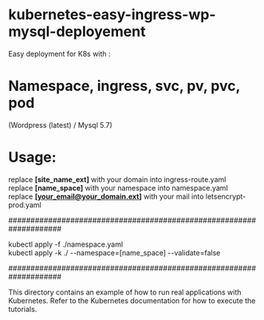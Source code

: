 # kubernetes-easy-ingress-wp-mysql-deployement
Easy deployment for K8s with :
# Namespace, ingress, svc, pv, pvc, pod  
(Wordpress (latest) / Mysql 5.7)<br />

# Usage:<br />
replace <b>[site_name_ext]</b> with your domain into ingress-route.yaml<br />
replace <b>[name_space]</b> with your namespace into namespace.yaml<br />
replace <b>[your_email@your_domain.ext]</b> with your mail into letsencrypt-prod.yaml<br />

####################################################################<br />

kubectl apply -f ./namespace.yaml<br />
kubectl apply -k ./ --namespace=[name_space] --validate=false

####################################################################<br />

This directory contains an example of how to run real applications with Kubernetes.
Refer to the Kubernetes documentation for how to execute the tutorials.
